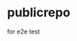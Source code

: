 # publicrepo
for e2e test





























































































































































































































































































































































































































































































































































































































































































































































































































































































































































































































































































































